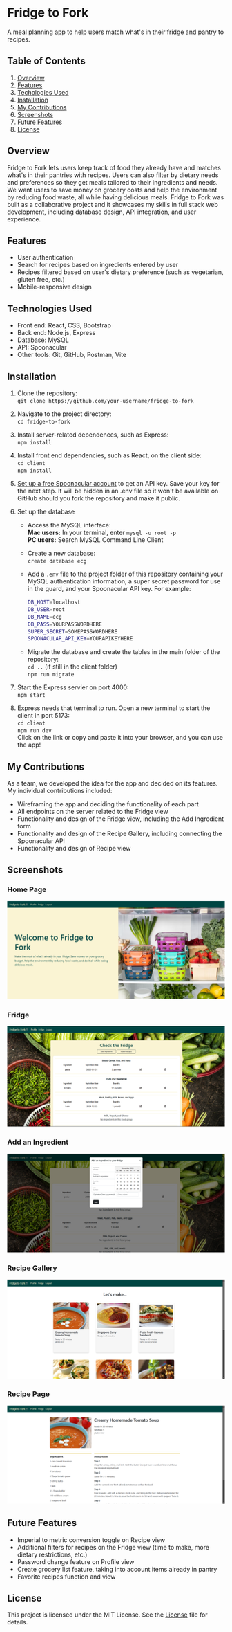 # Fridge to Fork
A meal planning app to help users match what's in their fridge and pantry to recipes. 

## Table of Contents

1. [Overview](#overview)
2. [Features](#features)
3. [Techologies Used](#technologies-used)
4. [Installation](#installation)
5. [My Contributions](#my-contributions)
6. [Screenshots](#screenshots)
7. [Future Features](#future-features)
8. [License](#license)

## Overview
Fridge to Fork lets users keep track of food they already have and matches what's in their pantries with recipes. Users can also filter by dietary needs and preferences so they get meals tailored to their ingredients and needs. We want users to save money on grocery costs and help the environment by reducing food waste, all while having delicious meals. Fridge to Fork was built as a collaborative project and it showcases my skills in full stack web development, including database design, API integration, and user experience.

## Features
- User authentication
- Search for recipes based on ingredients entered by user
- Recipes filtered based on user's dietary preference (such as vegetarian, gluten free, etc.)
- Mobile-responsive design

## Technologies Used
- Front end: React, CSS, Bootstrap
- Back end: Node.js, Express
- Database: MySQL
- API: Spoonacular
- Other tools: Git, GitHub, Postman, Vite

## Installation
1. Clone the repository:  
  `git clone https://github.com/your-username/fridge-to-fork`

2. Navigate to the project directory:  
  `cd fridge-to-fork`

3. Install server-related dependences, such as Express:  
  `npm install`

4. Install front end dependencies, such as React, on the client side:  
  `cd client`  
  `npm install`

5. [Set up a free Spoonacular account](https://spoonacular.com/food-api) to get an API key. Save your key for the next step. It will be hidden in an .env file so it won't be available on GitHub should you fork the repository and make it public.

6. Set up the database
    - Access the MySQL interface:  
    **Mac users:** In your terminal, enter `mysql -u root -p`  
    **PC users:** Search MySQL Command Line Client

    - Create a new database:  
    `create database ecg`
  
    - Add a `.env` file to the project folder of this repository containing your MySQL authentication information, a super secret password for use in the guard, and your Spoonacular API key. For example:  
      ```bash
      DB_HOST=localhost
      DB_USER=root
      DB_NAME=ecg
      DB_PASS=YOURPASSWORDHERE
      SUPER_SECRET=SOMEPASSWORDHERE
      SPOONACULAR_API_KEY=YOURAPIKEYHERE
      ```
    - Migrate the database and create the tables in the main folder of the repository:  
    `cd ..` (if still in the client folder)  
    `npm run migrate`

7. Start the Express servier on port 4000:  
`npm start`

8. Express needs that terminal to run. Open a new terminal to start the client in port 5173:  
  `cd client`  
  `npm run dev`  
  Click on the link or copy and paste it into your browser, and you can use the app!

## My Contributions
As a team, we developed the idea for the app and decided on its features. My individual contributions included: 
- Wireframing the app and deciding the functionality of each part
- All endpoints on the server related to the Fridge view
- Functionality and design of the Fridge view, including the Add Ingredient form
- Functionality and design of the Recipe Gallery, including connecting the Spoonacular API
- Functionality and design of Recipe view

## Screenshots
### Home Page
![Home Page view](/readmeassets/Home-Page.png "Home Page")
### Fridge
![Fridge view](/readmeassets/Fridge.png "Fridge")
### Add an Ingredient
![Add an Ingredient view](/readmeassets/Add-Ingredient.png "Add Ingredient")
### Recipe Gallery
![Recipe Galler view](/readmeassets/Recipe-Gallery.png "Recipe Gallery")
### Recipe Page
![Recipe Page view](/readmeassets/Recipe-Page.png "Recipe Page")

## Future Features
- Imperial to metric conversion toggle on Recipe view
- Additional filters for recipes on the Fridge view (time to make, more dietary restrictions, etc.)
- Password change feature on Profile view
- Create grocery list feature, taking into account items already in pantry
- Favorite recipes function and view

## License
This project is licensed under the MIT License. See the [License](./License) file for details.